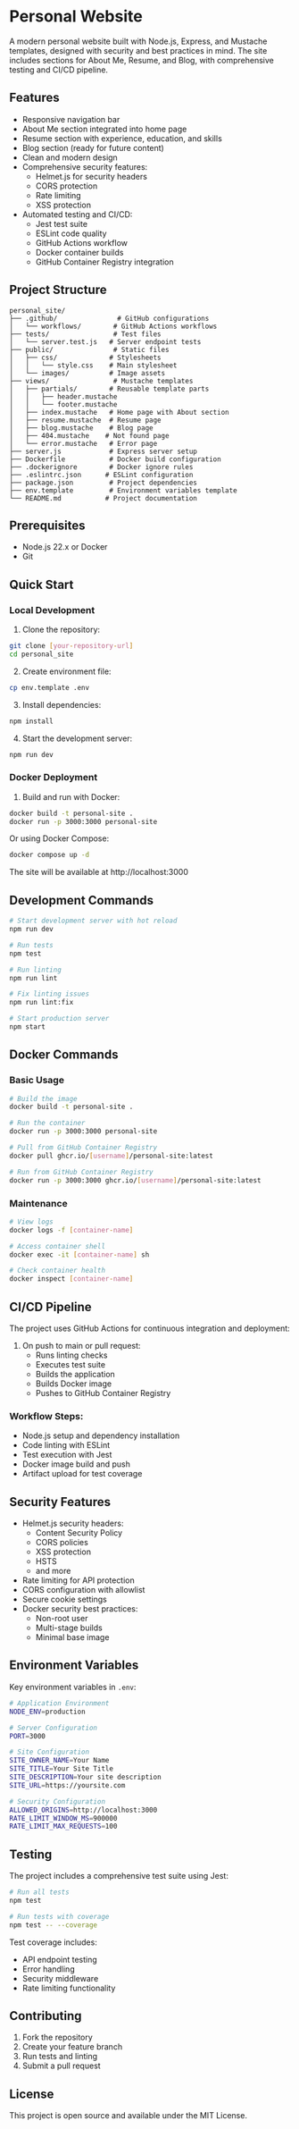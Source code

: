 # Personal Website

A modern personal website built with Node.js, Express, and Mustache templates, designed with security and best practices in mind. The site includes sections for About Me, Resume, and Blog, with comprehensive testing and CI/CD pipeline.

## Features

- Responsive navigation bar
- About Me section integrated into home page
- Resume section with experience, education, and skills
- Blog section (ready for future content)
- Clean and modern design
- Comprehensive security features:
  - Helmet.js for security headers
  - CORS protection
  - Rate limiting
  - XSS protection
- Automated testing and CI/CD:
  - Jest test suite
  - ESLint code quality
  - GitHub Actions workflow
  - Docker container builds
  - GitHub Container Registry integration

## Project Structure

```
personal_site/
├── .github/               # GitHub configurations
│   └── workflows/        # GitHub Actions workflows
├── tests/                # Test files
│   └── server.test.js   # Server endpoint tests
├── public/               # Static files
│   ├── css/             # Stylesheets
│   │   └── style.css    # Main stylesheet
│   └── images/          # Image assets
├── views/                # Mustache templates
│   ├── partials/        # Reusable template parts
│   │   ├── header.mustache
│   │   └── footer.mustache
│   ├── index.mustache   # Home page with About section
│   ├── resume.mustache  # Resume page
│   ├── blog.mustache    # Blog page
│   ├── 404.mustache    # Not found page
│   └── error.mustache   # Error page
├── server.js            # Express server setup
├── Dockerfile           # Docker build configuration
├── .dockerignore        # Docker ignore rules
├── .eslintrc.json      # ESLint configuration
├── package.json         # Project dependencies
├── env.template         # Environment variables template
└── README.md           # Project documentation
```

## Prerequisites

- Node.js 22.x or Docker
- Git

## Quick Start

### Local Development

1. Clone the repository:
```bash
git clone [your-repository-url]
cd personal_site
```

2. Create environment file:
```bash
cp env.template .env
```

3. Install dependencies:
```bash
npm install
```

4. Start the development server:
```bash
npm run dev
```

### Docker Deployment

1. Build and run with Docker:
```bash
docker build -t personal-site .
docker run -p 3000:3000 personal-site
```

Or using Docker Compose:
```bash
docker compose up -d
```

The site will be available at http://localhost:3000

## Development Commands

```bash
# Start development server with hot reload
npm run dev

# Run tests
npm test

# Run linting
npm run lint

# Fix linting issues
npm run lint:fix

# Start production server
npm start
```

## Docker Commands

### Basic Usage

```bash
# Build the image
docker build -t personal-site .

# Run the container
docker run -p 3000:3000 personal-site

# Pull from GitHub Container Registry
docker pull ghcr.io/[username]/personal-site:latest

# Run from GitHub Container Registry
docker run -p 3000:3000 ghcr.io/[username]/personal-site:latest
```

### Maintenance

```bash
# View logs
docker logs -f [container-name]

# Access container shell
docker exec -it [container-name] sh

# Check container health
docker inspect [container-name]
```

## CI/CD Pipeline

The project uses GitHub Actions for continuous integration and deployment:

1. On push to main or pull request:
   - Runs linting checks
   - Executes test suite
   - Builds the application
   - Builds Docker image
   - Pushes to GitHub Container Registry

### Workflow Steps:
- Node.js setup and dependency installation
- Code linting with ESLint
- Test execution with Jest
- Docker image build and push
- Artifact upload for test coverage

## Security Features

- Helmet.js security headers:
  - Content Security Policy
  - CORS policies
  - XSS protection
  - HSTS
  - and more
- Rate limiting for API protection
- CORS configuration with allowlist
- Secure cookie settings
- Docker security best practices:
  - Non-root user
  - Multi-stage builds
  - Minimal base image

## Environment Variables

Key environment variables in `.env`:

```bash
# Application Environment
NODE_ENV=production

# Server Configuration
PORT=3000

# Site Configuration
SITE_OWNER_NAME=Your Name
SITE_TITLE=Your Site Title
SITE_DESCRIPTION=Your site description
SITE_URL=https://yoursite.com

# Security Configuration
ALLOWED_ORIGINS=http://localhost:3000
RATE_LIMIT_WINDOW_MS=900000
RATE_LIMIT_MAX_REQUESTS=100
```

## Testing

The project includes a comprehensive test suite using Jest:

```bash
# Run all tests
npm test

# Run tests with coverage
npm test -- --coverage
```

Test coverage includes:
- API endpoint testing
- Error handling
- Security middleware
- Rate limiting functionality

## Contributing

1. Fork the repository
2. Create your feature branch
3. Run tests and linting
4. Submit a pull request

## License

This project is open source and available under the MIT License. 